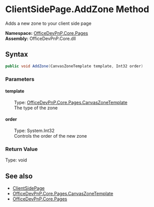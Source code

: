 # ClientSidePage.AddZone Method  
 Adds a new zone to your client side page   

**Namespace:** [OfficeDevPnP.Core.Pages](OfficeDevPnP.Core.Pages.md)  
**Assembly:** OfficeDevPnP.Core.dll  
## Syntax
```C#
public void AddZone(CanvasZoneTemplate template, Int32 order)
```
### Parameters
#### template  
&emsp;&emsp;Type: [OfficeDevPnP.Core.Pages.CanvasZoneTemplate](OfficeDevPnP.Core.Pages.CanvasZoneTemplate.md)  
&emsp;&emsp;The type of the zone  

  

#### order  
&emsp;&emsp;Type: System.Int32  
&emsp;&emsp;Controls the order of the new zone  

  

### Return Value
Type: void  

## See also
- [ClientSidePage](OfficeDevPnP.Core.Pages.ClientSidePage.md) 
- [OfficeDevPnP.Core.Pages.CanvasZoneTemplate](OfficeDevPnP.Core.Pages.CanvasZoneTemplate.md)
- [OfficeDevPnP.Core.Pages](OfficeDevPnP.Core.Pages.md) 
